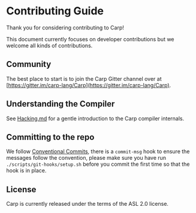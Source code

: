 # Contributing Guide

Thank you for considering contributing to Carp!

This document currently focuses on developer contributions but we welcome all kinds of contributions.

## Community
The best place to start is to join the Carp Gitter channel over at
[https://gitter.im/carp-lang/Carp](https://gitter.im/carp-lang/Carp).

## Understanding the Compiler
See [Hacking.md](hacking.md) for a gentle introduction to the Carp compiler internals.

## Committing to the repo
We follow [Conventional Commits](https://www.conventionalcommits.org), there is
a `commit-msg` hook to ensure the messages follow the convention, please make
sure you have run `./scripts/git-hooks/setup.sh` before you commit the first
time so that the hook is in place.

License
-------
Carp is currently released under the terms of the ASL 2.0 license.
